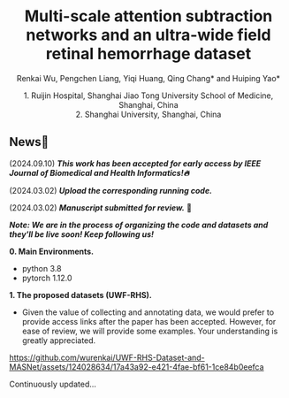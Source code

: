 <p align="center">
  <h1 align="center">Multi-scale attention subtraction networks and an ultra-wide field retinal hemorrhage dataset</h1>
  <p align="center">
    Renkai Wu, Pengchen Liang, Yiqi Huang, Qing Chang* and Huiping Yao*
  </p>
    <p align="center">
      1. Ruijin Hospital, Shanghai Jiao Tong University School of Medicine, Shanghai, China</br>
      2. Shanghai University, Shanghai, China</br>
  </p>
</p>

## News🚀
(2024.09.10) ***This work has been accepted for early access by IEEE Journal of Biomedical and Health Informatics!🔥*** 

(2024.03.02) ***Upload the corresponding running code.*** 

(2024.03.02) ***Manuscript submitted for review.*** 📃

***Note: We are in the process of organizing the code and datasets and they'll be live soon! Keep following us!***

**0. Main Environments.**
- python 3.8
- pytorch 1.12.0

**1. The proposed datasets (UWF-RHS).**
- Given the value of collecting and annotating data, we would prefer to provide access links after the paper has been accepted. However, for ease of review, we will provide some examples. Your understanding is greatly appreciated.



https://github.com/wurenkai/UWF-RHS-Dataset-and-MASNet/assets/124028634/17a43a92-e421-4fae-bf61-1ce84b0eefca




Continuously updated...
